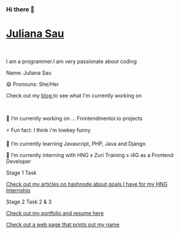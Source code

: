 ### Hi there 👋
<!DOCTYPE html>
<html>
  <body>
    <h1><a href="https://JulianaSau.github.io/" rel="noopener noreferrer" target="_blank">Juliana Sau</a></h1><br>
    <p>I am a programmer.I am very passionate about coding</p>
    <p> Name: Juliana Sau</p>
    <p>😄 Pronouns: <!--They/-->She/Her</p>
    <p>Check out my <a href="https://juliesau.hashnode.dev/" rel="noopener noreferrer" target="_blank"> blog </a> to see what I'm currently working on</p><br>
    <p>🔭 I’m currently working on ... Frontendmentor.io projects</p>
    <p>⚡ Fun fact: I think i'm lowkey funny</p>
    <p>🌱 I’m currently learning Javascript, PHP, Java and Django</p>
    <p>🔭 I’m currently interning with HNG  x Zuri Training x i4G as a Frontend Developer</p>
    <p>Stage 1 Task</p>
    <p><a href="https://JulianaSau.github.io/">Check out my articles on hashnode about goals I have for my HNG Internship</a></p>
    <p>Stage 2 Task 2 & 3</p>
    <p><a href="https://JulianaSau.github.io/">Check out my portfolio and resume here</a></p>
    <p><a href="https://JulianaSau.github.io/Printname/printname.html">Check out a web page that prints out my name</a></p>
    <!--<p>📫 How to reach me: </p>
    <ul>
      <li><a href=Email</li>
    </ul>-->
    
  </body>
 </html> 
  

<!--
**JulianaSau/JulianaSau** is a ✨ _special_ ✨ repository because its `README.md` (this file) appears on your GitHub profile.

Here are some ideas to get you started:

- 🔭 I’m currently working on ...
- 🌱 I’m currently learning ...
- 👯 I’m looking to collaborate on ...
- 🤔 I’m looking for help with ...
- 💬 Ask me about ...
- 📫 How to reach me: ...
- 😄 Pronouns: ...
- ⚡ Fun fact: ...
-->
